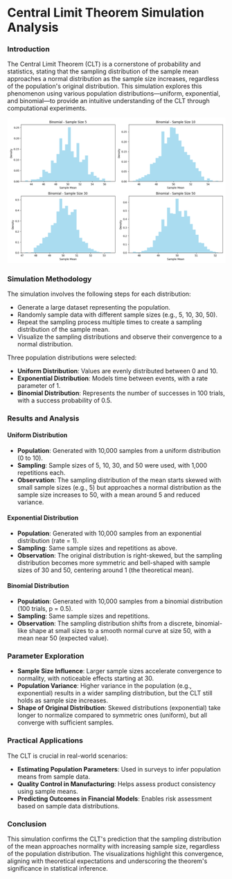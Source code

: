 # Central Limit Theorem Simulation Analysis

### Introduction

The Central Limit Theorem (CLT) is a cornerstone of probability and statistics, stating that the sampling distribution of the sample mean approaches a normal distribution as the sample size increases, regardless of the population's original distribution. This simulation explores this phenomenon using various population distributions—uniform, exponential, and binomial—to provide an intuitive understanding of the CLT through computational experiments.

![alt text](<download (10).png>)

### Simulation Methodology

The simulation involves the following steps for each distribution:
- Generate a large dataset representing the population.
- Randomly sample data with different sample sizes (e.g., 5, 10, 30, 50).
- Repeat the sampling process multiple times to create a sampling distribution of the sample mean.
- Visualize the sampling distributions and observe their convergence to a normal distribution.

Three population distributions were selected:
- **Uniform Distribution**: Values are evenly distributed between 0 and 10.
- **Exponential Distribution**: Models time between events, with a rate parameter of 1.
- **Binomial Distribution**: Represents the number of successes in 100 trials, with a success probability of 0.5.

### Results and Analysis

#### Uniform Distribution
- **Population**: Generated with 10,000 samples from a uniform distribution (0 to 10).
- **Sampling**: Sample sizes of 5, 10, 30, and 50 were used, with 1,000 repetitions each.
- **Observation**: The sampling distribution of the mean starts skewed with small sample sizes (e.g., 5) but approaches a normal distribution as the sample size increases to 50, with a mean around 5 and reduced variance.

#### Exponential Distribution
- **Population**: Generated with 10,000 samples from an exponential distribution (rate = 1).
- **Sampling**: Same sample sizes and repetitions as above.
- **Observation**: The original distribution is right-skewed, but the sampling distribution becomes more symmetric and bell-shaped with sample sizes of 30 and 50, centering around 1 (the theoretical mean).

#### Binomial Distribution
- **Population**: Generated with 10,000 samples from a binomial distribution (100 trials, p = 0.5).
- **Sampling**: Same sample sizes and repetitions.
- **Observation**: The sampling distribution shifts from a discrete, binomial-like shape at small sizes to a smooth normal curve at size 50, with a mean near 50 (expected value).

### Parameter Exploration
- **Sample Size Influence**: Larger sample sizes accelerate convergence to normality, with noticeable effects starting at 30.
- **Population Variance**: Higher variance in the population (e.g., exponential) results in a wider sampling distribution, but the CLT still holds as sample size increases.
- **Shape of Original Distribution**: Skewed distributions (exponential) take longer to normalize compared to symmetric ones (uniform), but all converge with sufficient samples.

### Practical Applications
The CLT is crucial in real-world scenarios:
- **Estimating Population Parameters**: Used in surveys to infer population means from sample data.
- **Quality Control in Manufacturing**: Helps assess product consistency using sample means.
- **Predicting Outcomes in Financial Models**: Enables risk assessment based on sample data distributions.

### Conclusion
This simulation confirms the CLT's prediction that the sampling distribution of the mean approaches normality with increasing sample size, regardless of the population distribution. The visualizations highlight this convergence, aligning with theoretical expectations and underscoring the theorem's significance in statistical inference.
